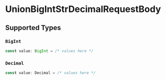 # UnionBigIntStrDecimalRequestBody


## Supported Types

### `BigInt`

```typescript
const value: BigInt = /* values here */
```

### `Decimal`

```typescript
const value: Decimal = /* values here */
```

